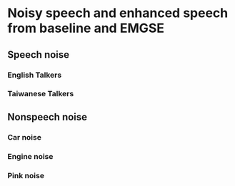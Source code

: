 # Noisy speech and enhanced speech from baseline and EMGSE
## Speech noise
### English Talkers
### Taiwanese Talkers
## Nonspeech noise
### Car noise
### Engine noise
### Pink noise




